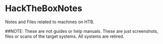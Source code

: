 # HackTheBoxNotes
Notes and Files related to machines on HTB.

##NOTE: These are not guides or help manuals. These are just screenshots, files or scans of the target systems. All systems are retired. 
